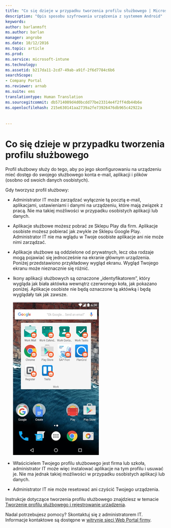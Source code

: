 ```yaml
---
title: "Co się dzieje w przypadku tworzenia profilu służbowego | Microsoft Docs"
description: "Opis sposobu szyfrowania urządzenia z systemem Android"
keywords: 
author: barlanmsft
ms.author: barlan
manager: angrobe
ms.date: 10/12/2016
ms.topic: article
ms.prod: 
ms.service: microsoft-intune
ms.technology: 
ms.assetid: b217da11-2cd7-49ab-a91f-2f6d7784c6b6
searchScope:
- Company Portal
ms.reviewer: arnab
ms.suite: ems
translationtype: Human Translation
ms.sourcegitcommit: db5714009d4d0bcdd77be23314e4f2ff4db44b6e
ms.openlocfilehash: 215e630141aa2739a2fe73926476db965c42922a


---
```



# <a name="what-happens-when-you-create-a-work-profile"></a>Co się dzieje w przypadku tworzenia profilu służbowego

Profil służbowy służy do tego, aby po jego skonfigurowaniu na urządzeniu mieć dostęp do swojego służbowego konta e-mail, aplikacji i plików (osobno od swoich danych osobistych).

Gdy tworzysz profil służbowy:

- Administrator IT może zarządzać wyłącznie tą pocztą e-mail, aplikacjami, ustawieniami i danymi na urządzeniu, które mają związek z pracą. Nie ma takiej możliwości w przypadku osobistych aplikacji lub danych.

- Aplikacje służbowe możesz pobrać ze Sklepu Play dla firm. Aplikacje osobiste możesz pobierać jak zwykle ze Sklepu Google Play. Administrator IT nie ma wglądu w Twoje osobiste aplikacje ani nie może nimi zarządzać.

- Aplikacje służbowe są oddzielone od prywatnych, lecz oba rodzaje mogą pojawiać się jednocześnie na ekranie głównym urządzenia. Poniżej przedstawiono przykładowy wygląd ekranu. Wygląd Twojego ekranu może nieznacznie się różnić.

- Ikony aplikacji służbowych są oznaczone „identyfikatorem”, który wygląda jak biała aktówka wewnątrz czerwonego koła, jak pokazano poniżej. Aplikacje osobiste nie będą oznaczone tą aktówką i będą wyglądały tak jak zawsze.

    ![Sklep Play dla firm (system Android)](./media/afw-google-play-store-for-work.png)

- Właścicielem Twojego profilu służbowego jest firma lub szkoła, administrator IT może więc instalować aplikacje na tym profilu i usuwać je. Nie ma jednak takiej możliwości w przypadku osobistych aplikacji lub danych.
- Administrator IT nie może resetować ani czyścić Twojego urządzenia.

Instrukcje dotyczące tworzenia profilu służbowego znajdziesz w temacie [Tworzenie profilu służbowego i rejestrowanie urządzenia](create-a-work-profile-and-enroll-your-device-in-intune-android.md).

Nadal potrzebujesz pomocy? Skontaktuj się z administratorem IT. Informacje kontaktowe są dostępne w [witrynie sieci Web Portal firmy](http://portal.manage.microsoft.com).





<!--HONumber=Dec16_HO3-->


